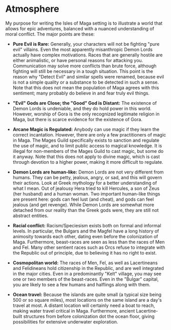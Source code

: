 Atmosphere
==========
My purpose for writing the Isles of Maga setting is to illustrate a world that allows for epic adventures, balanced with a nuanced understanding of moral conflict. The major points are these:

- **Pure Evil is Rare:** Generally, your characters will not be fighting "pure evil" villains. Even the most apparently misanthropic Demon Lords actually have complex motivations. Races that are generally hostile are either animalistic, or have personal reasons for attacking you. Communication may solve more conflicts than brute force, although fighting will still be necessary in a tough situation. This point is the reason why "Detect Evil" and similar spells were renamed, because evil is not a simple quality or a substance to be detected in such a sense. Note that this does not mean the population of Maga agrees with this sentiment; many probably do believe in and fear truly evil things.

- **"Evil" Gods are Close; the "Good" God is Distant:** The existence of Demon Lords is undeniable, and they do hold power in this world. However, worship of Gora is the only recognized legitimate religion in Maga, but there is scarce evidence for the existence of Gora.

- **Arcane Magic is Regulated:** Anybody can use magic if they learn the correct incantation. However, there are only a few practitioners of magic in Maga. The Mages Guild specifically exists to sanction and regulate the use of magic, and to limit public access to magical knowledge. It is illegal for non-members of the Mages Guild to cast magic, but some do it anyway. Note that this does not apply to divine magic, which is cast through devotion to a higher power, making it more difficult to regulate.

- **Demon Lords are human-like:** Demon Lords are not very different from humans. They can be petty, jealous, angry, or sad, and this will govern their actions. Look at Greek mythology for a better understanding of what I mean. Out of jealousy Hera tried to kill Hercules, a son of Zeus (her husband) and a human woman. Two important human-like things are present here: gods can feel lust (and cheat), and gods can feel jealous (and get revenge). While Demon Lords are somewhat more detached from our reality than the Greek gods were, they are still not abstract entities.

- **Racial conflict:** Racism/Speciesism exists both on formal and informal levels. In particular, the Bulgars and the Magfel have a long history of animosity towards each other, dating even before the colonization of Maga. Furthermore, beast-races are seen as less than the races of Men and Fel. Many other sentient races such as Orcs refuse to integrate with the Republic out of principle, due to believing it has no right to exist.

- **Cosmopolitan world:** The races of Men, Fel, as well as Lacertineans and Felidineans hold citizenship in the Republic, and are well integrated in the major cities. Even in a predominantly "Kelt" village, you may see one or two members of the beast-races. Even in the "Bulgar" capital, you are likely to see a few humans and halflings along with them.

- **Ocean travel:** Because the islands are quite small (a typical size being 500 or so square miles), most locations on the same island are a day's travel at most. A distant location will certainly need a boat to reach, making water travel critical in Maga. Furthermore, ancient Lacertine-built structures from before colonization dot the ocean floor, giving possibilities for extensive underwater exploration.

